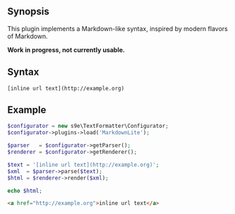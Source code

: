 ## Synopsis

This plugin implements a Markdown-like syntax, inspired by modern flavors of Markdown.

**Work in progress, not currently usable.**

## Syntax

```
[inline url text](http://example.org)
```

## Example

```php
$configurator = new s9e\TextFormatter\Configurator;
$configurator->plugins->load('MarkdownLite');

$parser   = $configurator->getParser();
$renderer = $configurator->getRenderer();

$text = '[inline url text](http://example.org)';
$xml  = $parser->parse($text);
$html = $renderer->render($xml);

echo $html;
```
```html
<a href="http://example.org">inline url text</a>
```
